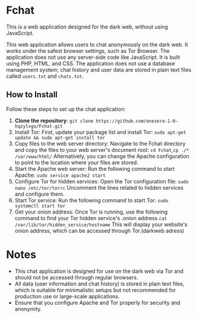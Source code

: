 # Fchat

This is a web application designed for the dark web, without using JavaScript.

This web application allows users to chat anonymously on the dark web. It works under the safest browser settings, such as Tor Browser. The application does not use any server-side code like JavaScript. It is built using PHP, HTML, and CSS. The application does not use a database management system; chat history and user data are stored in plain text files called `users.txt` and `chats.txt`.

## How to Install

Follow these steps to set up the chat application:

1. **Clone the repository**: `git clone https://github.com/onezero-1-0-hqzylxgo/Fchat.git`
2. Install Tor: First, update your package list and install Tor: `sudo apt-get update && sudo apt-get install tor`
3. Copy files to the web server directory: Navigate to the Fchat directory and copy the files to your web server's document root: `cd Fchat`,`cp ./* /var/www/html/` Alternatively, you can change the Apache configuration to point to the location where your files are stored.
4. Start the Apache web server: Run the following command to start Apache: `sudo service apache2 start`
5. Configure Tor for hidden services: Open the Tor configuration file: `sudo nano /etc/tor/torrc` Uncomment the lines related to hidden services and configure them.
6. Start Tor service: Run the following command to start Tor: `sudo systemctl start tor`
7. Get your onion address: Once Tor is running, use the following command to find your Tor hidden service's .onion address `cat /var/lib/tor/hidden_service/hostname` This will display your website's onion address, which can be accessed through Tor.(darkweb adress)

# Notes
* This chat application is designed for use on the dark web via Tor and should not be accessed through regular browsers.
* All data (user information and chat history) is stored in plain text files, which is suitable for minimalistic setups but not recommended for production use or large-scale applications.
* Ensure that you configure Apache and Tor properly for security and anonymity.
